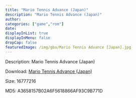 ```yaml
---
title: "Mario Tennis Advance (Japan)"
description: "Mario Tennis Advance (Japan)"
author: 
categories: ["game","rom"]
date: 
displayInList: true
displayInMenu: false
dropCap: false
featuredImage: /img/gba/Mario Tennis Advance [Japan].jpg
---
```


Description: Mario Tennis Advance (Japan)

Download: <a style="text-decoration:underline;" href="https://mega.nz/#!fWRAnKRQ!r4iN-HkbuvU_bKK9CqhvAmrfXCnOFUMQ2BjHC-umgNY" target = "_blank" rel = "nofollow" > Mario Tennis Advance (Japan)</a>

Size: 16777216

MD5: A3658157B02A6F5618866AF93C9B771D

